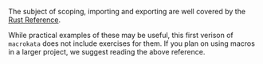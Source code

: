 The subject of scoping, importing and exporting are well covered
by the [Rust Reference](https://doc.rust-lang.org/reference/macros-by-example.html#scoping-exporting-and-importing).

While practical examples of these may be useful, this first verison of `macrokata` does not
include exercises for them. If you plan on using macros in a larger project, we suggest reading
the above reference.
